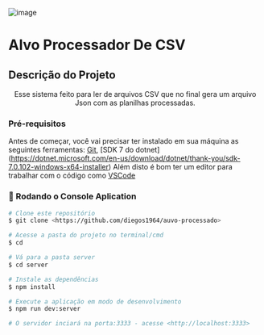 
![image](https://user-images.githubusercontent.com/39017463/216873541-5651be0a-54fb-46ac-9b99-f77641c3f9f4.png)

# Alvo Processador De CSV

## Descrição do Projeto
<p align="center">Esse sistema feito para ler de arquivos CSV que no final gera um arquivo Json com as planilhas processadas.</p>


### Pré-requisitos

Antes de começar, você vai precisar ter instalado em sua máquina as seguintes ferramentas:
[Git](https://git-scm.com), [SDK 7 do dotnet] (https://dotnet.microsoft.com/en-us/download/dotnet/thank-you/sdk-7.0.102-windows-x64-installer)
Além disto é bom ter um editor para trabalhar com o código como [VSCode](https://code.visualstudio.com/)

### 🎲 Rodando o Console Aplication

```bash
# Clone este repositório
$ git clone <https://github.com/diegos1964/auvo-processado>

# Acesse a pasta do projeto no terminal/cmd
$ cd 

# Vá para a pasta server
$ cd server

# Instale as dependências
$ npm install

# Execute a aplicação em modo de desenvolvimento
$ npm run dev:server

# O servidor inciará na porta:3333 - acesse <http://localhost:3333>

